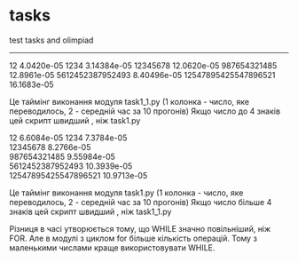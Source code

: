 # tasks
test tasks and olimpiad


----------
12    4.0420e-05
1234        3.14384e-05
12345678       12.0620e-05
987654321485   12.8961e-05
5612452387952493    8.40496e-05
12547895425547896521    16.1683e-05

Це таймінг виконання модуля task1_1.py (1 колонка - число, яке переводилось, 2 - середній час за 10 прогонів)
Якщо число до 4 знаків цей скрипт швидший , ніж task1.py

12    6.6084e-05
1234  7.3784e-05   
12345678   8.2766e-05   
987654321485    9.55984e-05   
5612452387952493   10.3939e-05    
12547895425547896521   10.9713e-05

Це таймінг виконання модуля task1.py (1 колонка - число, яке переводилось, 2 - середній час за 10 прогонів)
Якщо число більше 4 знаків цей скрипт швидший , ніж task1_1.py

Різниця в часі утворюється тому, що WHILE значно повільніший, ніж FOR. Але в модулі з циклом for більше кількість
операцій. Тому з маленькими числами краще використовувати WHILE.
